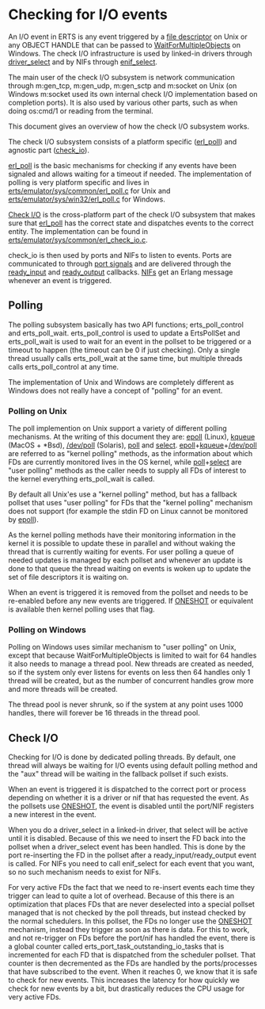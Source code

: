 # Checking for I/O events

An I/O event in ERTS is any event triggered by a [file descriptor](https://en.wikipedia.org/wiki/File_descriptor)
on Unix or any OBJECT HANDLE that can be passed to [WaitForMultipleObjects] on Windows. The check I/O infrastructure
is used by linked-in drivers through [driver_select](erl_driver.md#driver_select)
and by NIFs through [enif_select](erl_nif.md#enif_select).

The main user of the check I/O subsystem is network communication through m:gen_tcp, m:gen_udp, m:gen_sctp and m:socket on Unix (on Windows m:socket used its own internal check I/O implementation based on completion ports).
It is also used by various other parts, such as when doing os:cmd/1 or reading from the terminal.

This document gives an overview of how the check I/O subsystem works.

The check I/O subsystem consists of a platform specific ([erl_poll](#polling)) and agnostic part ([check_io](#check-io)).

[erl_poll] is the basic mechanisms for checking if any events have been signaled and allows
waiting for a timeout if needed. The implementation of polling is very platform specific and
lives in [erts/emulator/sys/common/erl_poll.c] for Unix and [erts/emulator/sys/win32/erl_poll.c] for Windows.

[Check I/O](#check-i-o) is the cross-platform part of the check I/O subsystem that makes sure that [erl_poll] has the correct state and dispatches events to the correct entity. The implementation
can be found in [erts/emulator/sys/common/erl_check_io.c].

check_io is then used by ports and NIFs to listen to events. Ports are communicated to through
[port signals](PortSignals.md) and are delivered through the [ready_input](driver_entry.md#ready_input) and [ready_output](driver_entry.md#ready_output) callbacks.
[NIFs](erl_nif.md) get an Erlang message whenever an event is triggered.

[erl_poll]: #polling
[erts/emulator/sys/common/erl_poll.c]: https://github.com/erlang/otp/blob/master/erts/emulator/sys/common/erl_poll.c
[erts/emulator/sys/win32/erl_poll.c]: https://github.com/erlang/otp/blob/master/erts/emulator/sys/win32/erl_poll.c
[erts/emulator/sys/common/erl_check_io.c]: https://github.com/erlang/otp/blob/master/erts/emulator/sys/common/erl_check_io.c
[erts/emulator/beam/erl_port_task.c]: https://github.com/erlang/otp/blob/master/erts/emulator/beam/erl_port_task.c
[erl_check_io.c]: https://github.com/erlang/otp/blob/master/erts/emulator/sys/common/erl_check_io.c
[erts/emulator/beam/erl_port_task.c]: https://github.com/erlang/otp/blob/master/erts/emulator/beam/erl_port_task.c
[WaitForMultipleObjects]: https://learn.microsoft.com/en-us/windows/win32/api/synchapi/nf-synchapi-waitformultipleobjects

## Polling

The polling subsystem basically has two API functions; erts_poll_control and erts_poll_wait. erts_poll_control is used to update a ErtsPollSet and
erts_poll_wait is used to wait for an event in the pollset to be triggered
or a timeout to happen (the timeout can be 0 if just checking). Only a single
thread usually calls erts_poll_wait at the same time, but multiple threads
calls erts_poll_control at any time.

The implementation of Unix and Windows are completely different as Windows does
not really have a concept of "polling" for an event.

### Polling on Unix

The poll implemention on Unix support a variety of different polling mechanisms.
At the writing of this document they are: [epoll] (Linux), [kqueue] (MacOS + *Bsd), [/dev/poll] (Solaris), [poll] and [select]. [epoll]+[kqueue]+[/dev/poll] are referred to as
"kernel polling" methods, as the information about which FDs are currently monitored
lives in the OS kernel, while [poll]+[select] are "user polling" methods as the
caller needs to supply all FDs of interest to the kernel everything erts_poll_wait
is called.

By default all Unix'es use a "kernel polling" method, but has a fallback pollset that
uses "user polling" for FDs that the "kernel polling" mechanism does not
support (for example the stdin FD on Linux cannot be monitored by [epoll]).

As the kernel polling methods have their monitoring information in the kernel
it is possible to update these in parallel and without waking the thread that
is currently waiting for events. For user polling a queue of needed updates
is managed by each pollset and whenever an update is done to that queue the
thread waiting on events is woken up to update the set of file descriptors it
is waiting on.

When an event is triggered it is removed from the pollset and needs to be
re-enabled before any new events are triggered. If [ONESHOT] or equivalent is
available then kernel polling uses that flag.

[epoll]: https://man7.org/linux/man-pages/man7/epoll.7.html
[kqueue]: https://man.freebsd.org/cgi/man.cgi?kqueue
[/dev/poll]: https://docs.oracle.com/cd/E88353_01/html/E37851/poll-4d.html
[poll]: https://man7.org/linux/man-pages/man2/poll.2.html
[select]: https://man7.org/linux/man-pages/man2/select.2.html
[ONESHOT]: https://man7.org/linux/man-pages/man2/epoll_ctl.2.html#:~:text=EPOLLONESHOT

### Polling on Windows

Polling on Windows uses similar mechanism to "user polling" on Unix, except
that because WaitForMultipleObjects is limited to wait for 64 handles it
also needs to manage a thread pool. New threads are created as needed, so
if the system only ever listens for events on less then 64 handles only 1
thread will be created, but as the number of concurrent handles grow more
and more threads will be created.

The thread pool is never shrunk, so if the system at any point uses 1000
handles, there will forever be 16 threads in the thread pool.

## Check I/O

Checking for I/O is done by dedicated polling threads. By default, one
thread will always be waiting for I/O events using default polling method
and the "aux" thread will be waiting in the fallback pollset if such exists.

When an event is triggered it is dispatched to the correct port or process
depending on whether it is a driver or nif that has requested the event.
As the pollsets use [ONESHOT], the event is disabled until the port/NIF
registers a new interest in the event.

When you do a driver_select in a linked-in driver, that select will
be active until it is disabled. Because of this we need to insert the
FD back into the pollset when a driver_select event has been handled.
This is done by the port re-inserting the FD in the pollset after
a ready_input/ready_output event is called. For NIFs you need to call
enif_select for each event that you want, so no such mechanism needs
to exist for NIFs.

For very active FDs the fact that we need to re-insert events each time
they trigger can lead to quite a lot of overhead. Because of this there
is an optimization that places FDs that are never deselected into a
special pollset managed that is not checked by the poll threads, but
instead checked by the normal schedulers. In this pollset, the FDs no
longer use the [ONESHOT] mechanism, instead they trigger as soon as there
is data. For this to work, and not re-trigger on FDs before the port/nif has
handled the event, there is a global counter called erts_port_task_outstanding_io_tasks
that is incremented for each FD that is dispatched from the scheduler pollset.
That counter is then decremented as the FDs are handled by the ports/processes
that have subscribed to the event. When it reaches 0, we know that it is
safe to check for new events. This increases the latency for how quickly
we check for new events by a bit, but drastically reduces the CPU usage
for very active FDs.